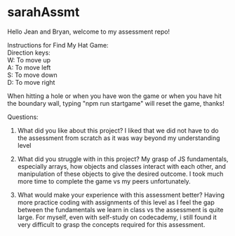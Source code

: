 # sarahAssmt

Hello Jean and Bryan, welcome to my assessment repo!

Instructions for Find My Hat Game:
<br>
Direction keys:
<br>
W: To move up
<br>
A: To move left
<br>
S: To move down
<br>
D: To move right

When hitting a hole or when you have won the game or when you have hit the boundary wall, typing "npm run startgame" will reset the game, thanks!

Questions:

1. What did you like about this project? I liked that we did not have to do the assessment from scratch as it was way beyond my understanding level

2. What did you struggle with in this project? My grasp of JS fundamentals, especially arrays, how objects and classes interact with each other, and manipulation of these objects to give the desired outcome. I took much more time to complete the game vs my peers unfortunately.   

3. What would make your experience with this assessment better? Having more practice coding with assignments of this level as I feel the gap between the fundamentals we learn in class vs the assessment is quite large. For myself, even with self-study on codecademy, i still found it very difficult to grasp the concepts required for this assessment. 
